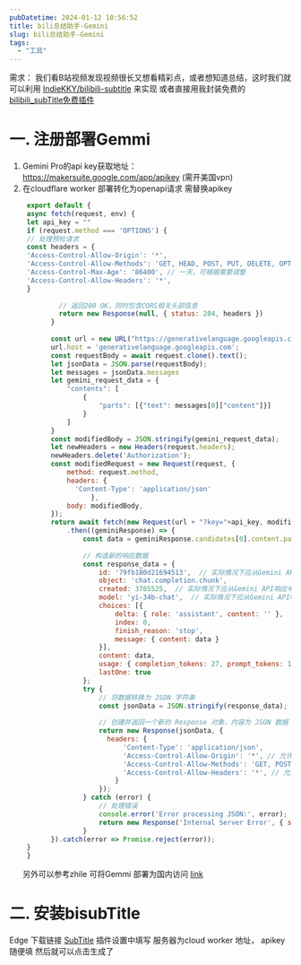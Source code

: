 ```yaml
---
pubDatetime: 2024-01-12 10:56:52
title: bili总结助手-Gemini
slug: bili总结助手-Gemini
tags:
  - "工具"
---
```


需求： 我们看B站视频发现视频很长又想看精彩点，或者想知道总结，这时我们就可以利用 [IndieKKY/bilibili-subtitle](https://github.com/IndieKKY/bilibili-subtitle) 来实现  或者直接用我封装免费的 [bilibili_subTitle免费插件](https://www.lanzv.com/i39tq1mt4tab)

# 一. 注册部署Gemmi

1. Gemini Pro的api key获取地址：https://makersuite.google.com/app/apikey (需开美国vpn)
2. 在cloudflare worker 部署转化为openapi请求 需替换apikey 
   ```js
    export default {
    async fetch(request, env) {
    let api_key = ""
    if (request.method === 'OPTIONS') {
    // 处理预检请求
    const headers = {
    'Access-Control-Allow-Origin': '*',
    'Access-Control-Allow-Methods': 'GET, HEAD, POST, PUT, DELETE, OPTIONS',
    'Access-Control-Max-Age': '86400', // 一天，可根据需要调整
    'Access-Control-Allow-Headers': '*',
    }
    
            // 返回200 OK，同时包含CORS相关头部信息
            return new Response(null, { status: 204, headers })
          } 
          
          const url = new URL("https://generativelanguage.googleapis.com/v1beta/models/gemini-pro:generateContent");
          url.host = 'generativelanguage.googleapis.com';
          const requestBody = await request.clone().text();
          let jsonData = JSON.parse(requestBody);
          let messages = jsonData.messages
          let gemini_request_data = {
              "contents": [
                  {
                      "parts": [{"text": messages[0]["content"]}]
                  }
              ]
          }
          const modifiedBody = JSON.stringify(gemini_request_data);
          let newHeaders = new Headers(request.headers);
          newHeaders.delete('Authorization'); 
          const modifiedRequest = new Request(request, {
              method: request.method,
              headers: {
                'Content-Type': 'application/json'
                    },
              body: modifiedBody,
          });
          return await fetch(new Request(url + "?key="+api_key, modifiedRequest)).then(response => response.json())
              .then((geminiResponse) => {
                  const data = geminiResponse.candidates[0].content.parts[0].text.replace('```json', '').replace('```', '');
    
                  // 构造新的响应数据
                  const response_data = {
                      id: '79fb180d21694513',  // 实际情况下应从Gemini API响应中获取
                      object: 'chat.completion.chunk',
                      created: 3705525,  // 实际情况下应从Gemini API响应中获取
                      model: 'yi-34b-chat',  // 实际情况下应从Gemini API响应中获取
                      choices: [{
                          delta: { role: 'assistant', content: '' },
                          index: 0,
                          finish_reason: 'stop',
                          message: { content: data }
                      }],
                      content: data,
                      usage: { completion_tokens: 27, prompt_tokens: 14, total_tokens: 41 },
                      lastOne: true
                  };
                  try {
                      // 将数据转换为 JSON 字符串
                      const jsonData = JSON.stringify(response_data);
    
                      // 创建并返回一个新的 Response 对象，内容为 JSON 数据
                      return new Response(jsonData, {
                        headers: {
                            'Content-Type': 'application/json',
                            'Access-Control-Allow-Origin': '*', // 允许任何源发起请求，也可以指定具体的源地址
                            'Access-Control-Allow-Methods': 'GET, POST, OPTIONS', // 允许的HTTP方法
                            'Access-Control-Allow-Headers': '*', // 允许的请求头，也可以指定具体的请求头
                          }
                      });
                  } catch (error) {
                      // 处理错误
                      console.error('Error processing JSON:', error);
                      return new Response('Internal Server Error', { status: 500 });
                  }
          }).catch(error => Promise.reject(error));
    }
    } 
    ```
   另外可以参考zhile  可将Gemmi 部署为国内访问 [link](https://zhile.io/2023/12/24/gemini-pro-proxy.html#more-587)

# 二. 安装bisubTitle

Edge 下载链接 [SubTitle](https://microsoftedge.microsoft.com/addons/detail/lignnlhlpiefmcjkdkmfjdckhlaiajan)
    插件设置中填写 服务器为cloud worker 地址， apikey 随便填 然后就可以点击生成了

